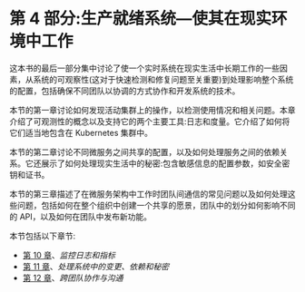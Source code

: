 # 第 4 部分:生产就绪系统—使其在现实环境中工作

这本书的最后一部分集中讨论了使一个实时系统在现实生活中长期工作的一些因素，从系统的可观察性(这对于快速检测和修复问题至关重要)到处理影响整个系统的配置，包括确保不同团队以协调的方式协作和开发系统的技术。

本节的第一章讨论如何发现活动集群上的操作，以检测使用情况和相关问题。本章介绍了可观测性的概念以及支持它的两个主要工具:日志和度量。它介绍了如何将它们适当地包含在 Kubernetes 集群中。

本节的第二章讨论不同微服务之间共享的配置，以及如何处理服务之间的依赖关系。它还展示了如何处理现实生活中的秘密:包含敏感信息的配置参数，如安全密钥和证书。

本节的第三章描述了在微服务架构中工作时团队间通信的常见问题以及如何处理这些问题，包括如何在整个组织中创建一个共享的愿景，团队中的划分如何影响不同的 API，以及如何在团队中发布新功能。

本节包括以下章节:

*   [第 10 章](10.html)、*监控日志和指标*
*   [第 11 章](11.html)、*处理系统中的变更、依赖和秘密*
*   [第 12 章](12.html)、*跨团队协作与沟通*